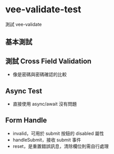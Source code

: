 # vee-validate-test

測試 vee-validate

## 基本測試

## 測試 Cross Field Validation

- 像是密碼與密碼確認的比較

## Async Test

- 直接使用 async/await 沒有問題

## Form Handle

- invalid，可用於 submit 按鈕的 disabled 屬性
- handleSubmit，接收 submit 事件
- reset，是重置錯誤訊息，清除欄位則需自行處理
